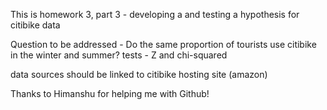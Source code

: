This is homework 3, part 3 - developing a and testing a hypothesis for citibike data  

Question to be addressed - Do the same proportion of tourists use citibike in the winter and summer?
tests - Z and chi-squared

data sources should be linked to citibike hosting site (amazon)

Thanks to Himanshu for helping me with Github!

